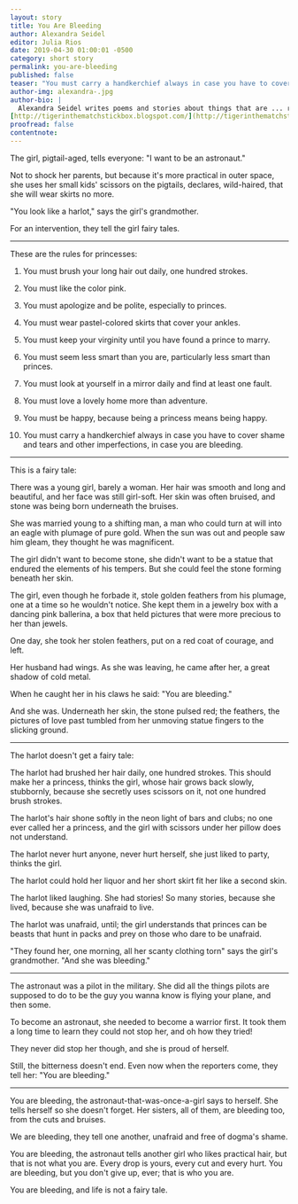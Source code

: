 ```yaml
---
layout: story
title: You Are Bleeding
author: Alexandra Seidel
editor: Julia Rios
date: 2019-04-30 01:00:01 -0500
category: short story
permalink: you-are-bleeding
published: false
teaser: "You must carry a handkerchief always in case you have to cover shame and tears and other imperfections, in case you are bleeding."
author-img: alexandra-.jpg
author-bio: |
  Alexandra Seidel writes poems and stories about things that are ... real. Kinda. Her work can be found at places like _Lackington's_, _Strange Horizons_, _Mythic Delirium_, and others. If you are so inclined you can follow Alexa on Twitter ([@Alexa_Seidel](https://www.twitter.com/Alexa_Seidel)) or read her blog:
[http://tigerinthematchstickbox.blogspot.com/](http://tigerinthematchstickbox.blogspot.com/)
proofread: false
contentnote:
---
```


The girl, pigtail-aged, tells everyone: "I want to be an astronaut."

Not to shock her parents, but because it's more practical in outer space, she uses her small kids' scissors on the pigtails, declares, wild-haired, that she will wear skirts no more.

"You look like a harlot," says the girl's grandmother.

For an intervention, they tell the girl fairy tales.

----

These are the rules for princesses:

1. You must brush your long hair out daily, one hundred strokes.

2. You must like the color pink.

3. You must apologize and be polite, especially to princes.

4. You must wear pastel-colored skirts that cover your ankles.

5. You must keep your virginity until you have found a prince to marry.

6. You must seem less smart than you are, particularly less smart than princes.

7. You must look at yourself in a mirror daily and find at least one fault.

8. You must love a lovely home more than adventure.

9. You must be happy, because being a princess means being happy.

10. You must carry a handkerchief always in case you have to cover shame and tears and other imperfections, in case you are bleeding.

----

This is a fairy tale:

There was a young girl, barely a woman. Her hair was smooth and long and beautiful, and her face was still girl-soft. Her skin was often bruised, and stone was being born underneath the bruises.

She was married young to a shifting man, a man who could turn at will into an eagle with plumage of pure gold. When the sun was out and people saw him gleam, they thought he was magnificent.

The girl didn't want to become stone, she didn't want to be a statue that endured the elements of his tempers. But she could feel the stone forming beneath her skin.

The girl, even though he forbade it, stole golden feathers from his plumage, one at a time so he wouldn't notice. She kept them in a jewelry box with a dancing pink ballerina, a box that held pictures that were more precious to her than jewels.

One day, she took her stolen feathers, put on a red coat of courage, and left.

Her husband had wings. As she was leaving, he came after her, a great shadow of cold metal.

When he caught her in his claws he said: "You are bleeding."

And she was. Underneath her skin, the stone pulsed red; the feathers, the pictures of love past tumbled from her unmoving statue fingers to the slicking ground.

----

The harlot doesn't get a fairy tale:

The harlot had brushed her hair daily, one hundred strokes. This should make her a princess, thinks the girl, whose hair grows back slowly, stubbornly, because she secretly uses scissors on it, not one hundred brush strokes.

The harlot's hair shone softly in the neon light of bars and clubs; no one ever called her a princess, and the girl with scissors under her pillow does not understand.

The harlot never hurt anyone, never hurt herself, she just liked to party, thinks the girl.

The harlot could hold her liquor and her short skirt fit her like a second skin.

The harlot liked laughing. She had stories! So many stories, because she lived, because she was unafraid to live.

The harlot was unafraid, until; the girl understands that princes can be beasts that hunt in packs and prey on those who dare to be unafraid.

"They found her, one morning, all her scanty clothing torn" says the girl's grandmother. "And she was bleeding."

----

The astronaut was a pilot in the military. She did all the things pilots are supposed to do to be the guy you wanna know is flying your plane, and then some.

To become an astronaut, she needed to become a warrior first. It took them a long time to learn they could not stop her, and oh how they tried!

They never did stop her though, and she is proud of herself.

Still, the bitterness doesn't end. Even now when the reporters come, they tell her: "You are bleeding."

----

You are bleeding, the astronaut-that-was-once-a-girl says to herself. She tells herself so she doesn't forget. Her sisters, all of them, are bleeding too, from the cuts and bruises.

We are bleeding, they tell one another, unafraid and free of dogma's shame.

You are bleeding, the astronaut tells another girl who likes practical hair, but that is not what you are. Every drop is yours, every cut and every hurt. You are bleeding, but you don't give up, ever; that is who you are.

You are bleeding, and life is not a fairy tale.
